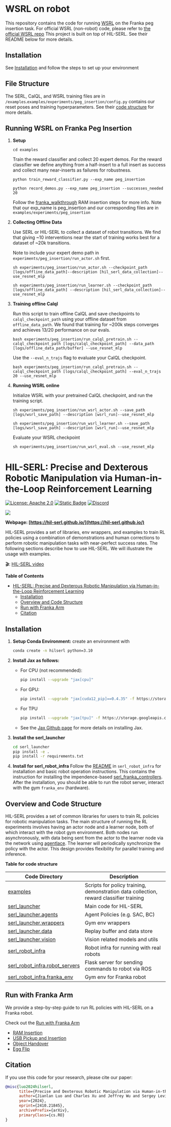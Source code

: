 # WSRL on robot
This repository contains the code for running [WSRL](https://zhouzypaul.github.io/wsrl) on the Franka peg insertion task. For official WSRL (non-robot) code, please refer to [the official WSRL repo](https://github.com/zhouzypaul/wsrl)
This project is built on top of HIL-SERL. See their README below for more details.

## Installation
See [Installation](#installation) and follow the steps to set up your environment

## File Structure

 The SERL, CalQL, and WSRL training files are in `/examples`.`examples/experiments/peg_insertion/config.py` contains our reset poses and training hyperparameters. See their [code structure](#overview-and-code-structure) for more details.
## Running WSRL on Franka Peg Insertion

1. **Setup**

    ```
    cd examples
    ```

    Train the reward classifier and collect 20 expert demos. For the reward classifier we define anything from a half-insert to a full insert as success and collect many near-inserts as failures for robustness.

    ```
    python train_reward_classifier.py --exp_name peg_insertion
    ```

    ```
    python record_demos.py --exp_name peg_insertion --successes_needed 20
    ```
    Follow the [franka_walkthrough](./docs/franka_walkthrough.md) RAM insertion steps for more info. Note that our exp_name is peg_insertion and our corresponding files are in `examples/experiments/peg_insertion`

2. **Collecting Offline Data**

    Use SERL or HIL-SERL to collect a dataset of robot transitions. We find that giving ~10 interventions near the start of training works best for a dataset of ~20k transitions.

    Note to include your expert demo path in `experiments/peg_insertion/run_actor.sh` first.

    ```
    sh experiments/peg_insertion/run_actor.sh --checkpoint_path [logs/offline_data_path]--description [hil_serl_data_collection]--use_resnet_mlp
    ```
    ```
    sh experiments/peg_insertion/run_learner.sh --checkpoint_path [logs/offline_data_path] --description [hil_serl_data_collection]--use_resnet_mlp
    ```

3. **Training offline Calql**

    Run this script to train offline CalQL and save checkpoints to `calql_checkpoint_path` using your offline dataset from `offline_data_path`. We found that training for ~200k steps converges and achieves 13/20 performance on our evals.
    ```
    bash experiments/peg_insertion/run_calql_pretrain.sh --calql_checkpoint_path [logs/calql_checkpoint_path] --data_path [logs/offline_data_path/buffer] --use_resnet_mlp
    ```
    Use the `--eval_n_trajs` flag to evaluate your CalQL checkpoint.
    ```
    bash experiments/peg_insertion/run_calql_pretrain.sh --calql_checkpoint_path [logs/calql_checkpoint_path] --eval_n_trajs 20 --use_resnet_mlp
    ```

4. **Running WSRL online**

    Initialize WSRL with your pretrained CalQL checkpoint, and run the training script.
    ```
    sh experiments/peg_insertion/run_wsrl_actor.sh --save_path [logs/wsrl_save_path] --description [wsrl_run]--use_resnet_mlp
    ```
    ```
    sh experiments/peg_insertion/run_wsrl_learner.sh --save_path [logs/wsrl_save_path] --description [wsrl_run]--use_resnet_mlp
    ```

    Evaluate your WSRL checkpoint
    ```
    sh experiments/peg_insertion/run_wsrl_eval.sh --use_resnet_mlp
    ```


# HIL-SERL: Precise and Dexterous Robotic Manipulation via Human-in-the-Loop Reinforcement Learning

[![License: Apache 2.0](https://img.shields.io/badge/License-Apache%202.0-blue.svg)](https://opensource.org/licenses/Apache-2.0)
[![Static Badge](https://img.shields.io/badge/Project-Page-a)](https://hil-serl.github.io/)
[![Discord](https://img.shields.io/discord/1302866684612444190?label=Join%20Us%20on%20Discord&logo=discord&color=7289da)](https://discord.gg/G4xPJEhwuC)


![](./docs/images/task_banner.gif)


**Webpage: [https://hil-serl.github.io/](https://hil-serl.github.io/)**

HIL-SERL provides a set of libraries, env wrappers, and examples to train RL policies using a combination of demonstrations and human corrections to perform robotic manipulation tasks with near-perfect success rates. The following sections describe how to use HIL-SERL. We will illustrate the usage with examples.

🎬: [HIL-SERL video](https://www.youtube.com/watch?v=GuD_-zhJgbs)

**Table of Contents**
- [HIL-SERL: Precise and Dexterous Robotic Manipulation via Human-in-the-Loop Reinforcement Learning](#serl-a-software-suite-for-sample-efficient-robotic-reinforcement-learning)
  - [Installation](#installation)
  - [Overview and Code Structure](#overview-and-code-structure)
  - [Run with Franka Arm](#run-with-franka-arm)
  <!-- - [Contribution](#contribution) -->
  - [Citation](#citation)

## Installation
1. **Setup Conda Environment:**
    create an environment with
    ```bash
    conda create -n hilserl python=3.10
    ```

2. **Install Jax as follows:**
    - For CPU (not recommended):
        ```bash
        pip install --upgrade "jax[cpu]"
        ```

    - For GPU:
        ```bash
        pip install --upgrade "jax[cuda12_pip]==0.4.35" -f https://storage.googleapis.com/jax-releases/jax_cuda_releases.html
        ```

    - For TPU
        ```bash
        pip install --upgrade "jax[tpu]" -f https://storage.googleapis.com/jax-releases/libtpu_releases.html
        ```
    - See the [Jax Github page](https://github.com/google/jax) for more details on installing Jax.

3. **Install the serl_launcher**
    ```bash
    cd serl_launcher
    pip install -e .
    pip install -r requirements.txt
    ```

4. **Install for serl_robot_infra** Follow the [README](./serl_robot_infra/README.md) in `serl_robot_infra` for installation and basic robot operation instructions. This contains the instruction for installing the impendence-based [serl_franka_controllers](https://github.com/rail-berkeley/serl_franka_controllers). After the installation, you should be able to run the robot server, interact with the gym `franka_env` (hardware).

## Overview and Code Structure

HIL-SERL provides a set of common libraries for users to train RL policies for robotic manipulation tasks. The main structure of running the RL experiments involves having an actor node and a learner node, both of which interact with the robot gym environment. Both nodes run asynchronously, with data being sent from the actor to the learner node via the network using [agentlace](https://github.com/youliangtan/agentlace). The learner will periodically synchronize the policy with the actor. This design provides flexibility for parallel training and inference.

<!-- <p align="center">
  <img src="./docs/images/software_design.png" width="80%"/>
</p> -->

**Table for code structure**

| Code Directory | Description |
| --- | --- |
| [examples](https://github.com/rail-berkeley/hil-serl/blob/main/examples) | Scripts for policy training, demonstration data collection, reward classifier training |
| [serl_launcher](https://github.com/rail-berkeley/hil-serl/blob/main/serl_launcher) | Main code for HIL-SERL |
| [serl_launcher.agents](https://github.com/rail-berkeley/hil-serl/blob/main/serl_launcher/serl_launcher/agents/) | Agent Policies (e.g. SAC, BC) |
| [serl_launcher.wrappers](https://github.com/rail-berkeley/hil-serl/blob/main/serl_launcher/serl_launcher/wrappers) | Gym env wrappers |
| [serl_launcher.data](https://github.com/rail-berkeley/hil-serl/blob/main/serl_launcher/serl_launcher/data) | Replay buffer and data store |
| [serl_launcher.vision](https://github.com/rail-berkeley/hil-serl/blob/main/serl_launcher/serl_launcher/vision) | Vision related models and utils |
| [serl_robot_infra](./serl_robot_infra/) | Robot infra for running with real robots |
| [serl_robot_infra.robot_servers](https://github.com/rail-berkeley/hil-serl/blob/main/serl_robot_infra/robot_servers/) | Flask server for sending commands to robot via ROS |
| [serl_robot_infra.franka_env](https://github.com/rail-berkeley/hil-serl/blob/main/serl_robot_infra/franka_env/) | Gym env for Franka robot |

## Run with Franka Arm

We provide a step-by-step guide to run RL policies with HIL-SERL on a Franka robot.

Check out the [Run with Franka Arm](/docs/franka_walkthrough.md)
 - [RAM Insertion](/docs/franka_walkthrough.md#1-ram-insertion)
 - [USB Pickup and Insertion](/docs/franka_walkthrough.md#2-usb-pick-up-and-insertion)
 - [Object Handover](/docs/franka_walkthrough.md#3-object-handover)
 - [Egg Flip](/docs/franka_walkthrough.md#4-egg-flip)

<!-- ## Contribution

We welcome contributions to this repository! Fork and submit a PR if you have any improvements to the codebase. Before submitting a PR, please run `pre-commit run --all-files` to ensure that the codebase is formatted correctly. -->

## Citation

If you use this code for your research, please cite our paper:

```bibtex
@misc{luo2024hilserl,
      title={Precise and Dexterous Robotic Manipulation via Human-in-the-Loop Reinforcement Learning},
      author={Jianlan Luo and Charles Xu and Jeffrey Wu and Sergey Levine},
      year={2024},
      eprint={2410.21845},
      archivePrefix={arXiv},
      primaryClass={cs.RO}
}
```
